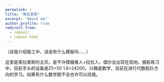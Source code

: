 ```yaml
---
permalink: /
title: "莱拉普斯"
excerpt: "About me"
author_profile: true
redirect_from: 
  - /about/
  - /about.html
---
```


（自我介绍施工中，话说有什么模板吗……）

这里是莱拉普斯的主页。是不许摸箱推人+拉拉人，偶尔会出现在现地。摄影练习中，目前手头的设备是Z5+50 1.8+24200。兴趣是数学，目前在进行代数拓扑方向的学习。如果有什么数学题不会也许可以找我。
